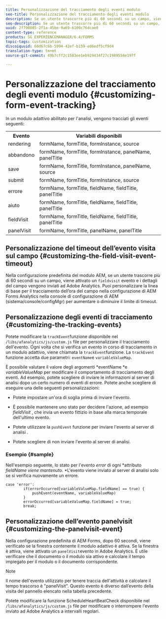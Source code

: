 ```yaml
---
title: Personalizzazione del tracciamento degli eventi modulo
seo-title: Personalizzazione del tracciamento degli eventi modulo
description: Se un utente trascorre più di 60 secondi su un campo, viene attivato un evento field visit e i dettagli del campo vengono inviati ad Adobe SiteCatalyst.
seo-description: Se un utente trascorre più di 60 secondi su un campo, viene attivato un evento field visit e i dettagli del campo vengono inviati ad Adobe SiteCatalyst.
uuid: 2f790085-2f1a-45be-9a69-6100c76dcae0
content-type: reference
products: SG_EXPERIENCEMANAGER/6.4/FORMS
topic-tags: customization
discoiquuid: 60d67c6b-5994-42ef-b159-ed6edf5cf9d4
translation-type: tm+mt
source-git-commit: 49b7cff2c1583ee1eb929434f27c1989558e197f

---
```



# Personalizzazione del tracciamento degli eventi modulo {#customizing-form-event-tracking}

In un modulo adattivo abilitato per l&#39;analisi, vengono tracciati gli eventi seguenti:

<table> 
 <tbody> 
  <tr> 
   <th>Evento</th> 
   <th>Variabili disponibili</th> 
  </tr> 
  <tr> 
   <td>rendering</td> 
   <td>formName, formTitle, formInstance, source</td> 
  </tr> 
  <tr> 
   <td>abbandono</td> 
   <td>formName, formTitle, formInstance, panelName, panelTitle</td> 
  </tr> 
  <tr> 
   <td>save</td> 
   <td>formName, formTitle, formInstance, panelName, source</td> 
  </tr> 
  <tr> 
   <td>submit</td> 
   <td>formName, formTitle, formInstance, source</td> 
  </tr> 
  <tr> 
   <td>errore</td> 
   <td>formName, formTitle, fieldName, fieldTitle, panelTitle</td> 
  </tr> 
  <tr> 
   <td>aiuto</td> 
   <td>formName, formTitle, fieldName, fieldTitle, panelTitle</td> 
  </tr> 
  <tr> 
   <td>fieldVisit</td> 
   <td>formName, formTitle, fieldName, fieldTitle, panelTitle<br /> </td> 
  </tr> 
  <tr> 
   <td>panelVisit</td> 
   <td>formName, formTitle, panelName, panelTitle</td> 
  </tr> 
 </tbody> 
</table>

## Personalizzazione del timeout dell’evento visita sul campo {#customizing-the-field-visit-event-timeout}

Nella configurazione predefinita del modulo AEM, se un utente trascorre più di 60 secondi su un campo, viene attivato un `fieldvisit` evento e i dettagli del campo vengono inviati ad Adobe Analytics. Puoi personalizzare la linea di base per il tracciamento dell’ora del campo nella configurazione di AEM Forms Analytics nella console di configurazione di AEM (sistema/console/configMgr) per aumentare o diminuire il limite di timeout.

## Personalizzazione degli eventi di tracciamento {#customizing-the-tracking-events}

Potete modificare la `trackEvent`funzione disponibile nel `/libs/afanalytics/js/custom.js` file per personalizzare il tracciamento dell&#39;evento. Ogni volta che si verifica un evento in corso di tracciamento in un modulo adattivo, viene chiamata la `trackEvent`funzione. La `trackEvent` funzione accetta due parametri: `eventName`e `variableValueMap`.

È possibile valutare il valore degli argomenti *eventName *e *variableValueMap* per modificare il comportamento di tracciamento degli eventi. Ad esempio, potete scegliere di inviare le informazioni al server di analisi dopo un certo numero di eventi di errore. Potete anche scegliere di eseguire una delle seguenti personalizzazioni:

* Potete impostare un&#39;ora di soglia prima di inviare l&#39;evento.
* È possibile mantenere uno stato per decidere l&#39;azione, ad esempio *fieldVisit* , che invia un evento fittizio in base alla marca temporale dell&#39;ultimo evento.
* Potete utilizzare la `pushEvent` funzione per inviare l&#39;evento al server di analisi *.*

* Potete scegliere di non inviare l&#39;evento al server di analisi.

### Esempio {#sample}

Nell&#39;esempio seguente, lo stato per l&#39;evento *error* di ogni *attributo *fieldName viene mantenuto*. *L&#39;evento viene inviato al server di analisi solo se si verifica nuovamente un errore.

```
case 'error':
        if(errorOccurred[variableValueMap.fieldName] == true) {
            pushEvent(eventName, variableValueMap)
        }
        errorOccurred[variableValueMap.fieldName] = true;
        break;
```

## Personalizzazione dell’evento panelvisit {#customizing-the-panelvisit-event}

Nella configurazione predefinita di AEM Forms, dopo 60 secondi, viene verificato se la finestra contenente il modulo adattivo è attiva. Se la finestra è attiva, viene attivato un `panelVisit`evento in Adobe Analytics. È utile verificare che il documento o il modulo sia attivo e calcolare il tempo impiegato per il modulo o il documento corrispondente.

>[!NOTE]
>
>Il nome dell&#39;evento utilizzato per tenere traccia dell&#39;attività e calcolare il tempo trascorso è &quot;panelVisit&quot;. Questo evento è diverso dall’evento della visita del pannello elencato nella tabella precedente.

Potete modificare la funzione ScheduleHeartBeatCheck disponibile nel `/libs/afanalytics/js/custom.js` file per modificare o interrompere l&#39;evento inviato ad Adobe Analytics a intervalli regolari.
